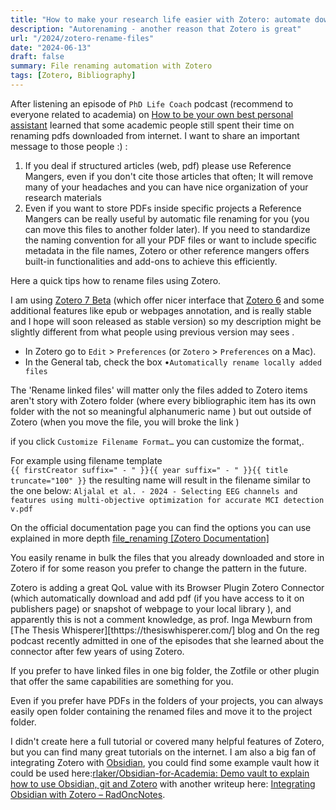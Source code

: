 ```yaml
---
title: "How to make your research life easier with Zotero: automate download and renaming files"
description: "Autorenaming - another reason that Zotero is great"
url: "/2024/zotero-rename-files"
date: "2024-06-13"
draft: false
summary: File renaming automation with Zotero
tags: [Zotero, Bibliography]
---
```


After listening an episode of `PhD Life Coach` podcast (recommend to everyone related to academia) on [How to be your own best personal assistant](https://thephdlifecoach.buzzsprout.com/1992545/15220518-2-39-how-to-be-your-own-best-personal-assistant) Iearned that some academic people still spent their time on renaming pdfs downloaded from internet. I want to share an important message to those people :) :  

1. If you deal if structured articles (web, pdf) please use Reference Mangers, even if you don't cite those articles that often; It will remove many of your headaches and you can have nice organization of your research materials
2. Even if you want to store PDFs inside specific projects a Reference Mangers can be really useful by automatic file renaming for you (you can move this files to another folder later). If you need to standardize the naming convention for all your PDF files or want to include specific metadata in the file names, Zotero or other reference mangers offers built-in functionalities and add-ons to achieve this efficiently.

Here a quick tips how to rename files using Zotero.

I am using [Zotero 7 Beta](https://www.zotero.org/support/beta_builds) (which offer nicer interface that [Zotero 6](https://www.zotero.org/download/)  and some additional features like epub or webpages annotation, and is really stable and I hope will soon released as stable version) so my description might be slightly different from what people using previous version may sees .

- In Zotero go to `Edit` > `Preferences` (or `Zotero` > `Preferences` on a Mac).
- In the General tab, check the box •`Automatically rename locally added files`

The 'Rename linked files' will matter only the files added to Zotero items aren't story with Zotero folder (where every bibliographic item has its own folder with the not so meaningful alphanumeric name ) but out outside of Zotero (when you move the file, you will broke the link )

if you click `Customize Filename Format…` you can customize the format,.

For example using filename template  
`{{ firstCreator suffix=" - " }}{{ year suffix=" - " }}{{ title truncate="100" }}` the resulting name will result in the filename similar to the one below:
`Aljalal et al. - 2024 - Selecting EEG channels and features using multi-objective optimization for accurate MCI detection v.pdf`

On the official documentation page you can find the options you can use explained in more depth [file_renaming \[Zotero Documentation\]](https://www.zotero.org/support/file_renaming)

You easily rename in bulk the files that you already downloaded and store in Zotero if for some reason you prefer to change the pattern in the future.

  Zotero is  adding a great QoL value  with its Browser Plugin Zotero Connector (which automatically  download and add pdf (if you have access to it on publishers page) or snapshot of webpage to your local library ), and apparently this is not a comment knowledge, as prof. Inga Mewburn from [The Thesis Whisperer][thttps://thesiswhisperer.com/] blog and On the reg podcast recently admitted in one of the episodes that she learned about the connector after few years of using Zotero.

If you prefer to have linked files in one big folder, the Zotfile or other plugin that offer the same capabilities are something for you.

Even if you prefer have PDFs in the folders of your projects, you can always easily open folder containing the renamed files and move it to the project folder.

I didn't create here a full tutorial or covered many helpful features of Zotero, but you can find many great tutorials on the internet. I am also a big fan of integrating Zotero with [Obsidian](https://obsidian.md/), you could find some example vault how it could be used here:[rlaker/Obsidian-for-Academia: Demo vault to explain how to use Obsidian, git and Zotero](https://github.com/rlaker/Obsidian-for-Academia) with another writeup here: [Integrating Obsidian with Zotero – RadOncNotes](https://radoncnotes.com/2024/03/08/integrating-obsidian-with-zotero/).
